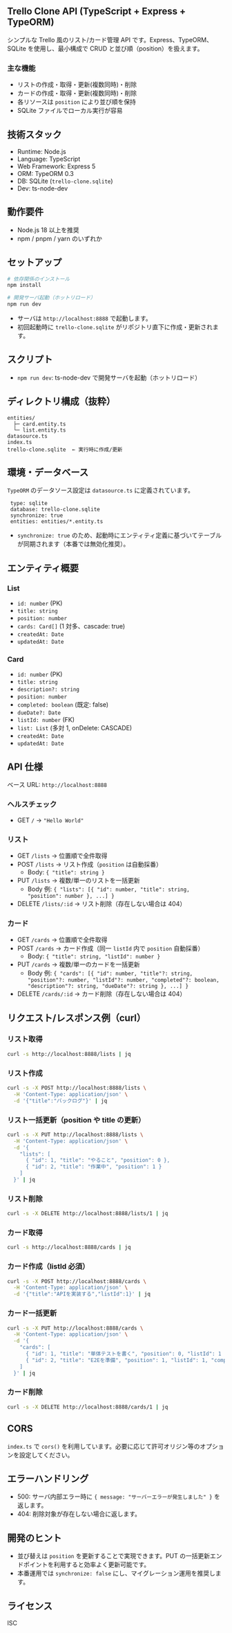 ## Trello Clone API (TypeScript + Express + TypeORM)

シンプルな Trello 風のリスト/カード管理 API です。Express、TypeORM、SQLite を使用し、最小構成で CRUD と並び順（position）を扱えます。

### 主な機能

- リストの作成・取得・更新(複数同時)・削除
- カードの作成・取得・更新(複数同時)・削除
- 各リソースは `position` により並び順を保持
- SQLite ファイルでローカル実行が容易

## 技術スタック

- Runtime: Node.js
- Language: TypeScript
- Web Framework: Express 5
- ORM: TypeORM 0.3
- DB: SQLite (`trello-clone.sqlite`)
- Dev: ts-node-dev

## 動作要件

- Node.js 18 以上を推奨
- npm / pnpm / yarn のいずれか

## セットアップ

```bash
# 依存関係のインストール
npm install

# 開発サーバ起動（ホットリロード）
npm run dev
```

- サーバは `http://localhost:8888` で起動します。
- 初回起動時に `trello-clone.sqlite` がリポジトリ直下に作成・更新されます。

## スクリプト

- `npm run dev`: ts-node-dev で開発サーバを起動（ホットリロード）

## ディレクトリ構成（抜粋）

```
entities/
  ├─ card.entity.ts
  └─ list.entity.ts
datasource.ts
index.ts
trello-clone.sqlite  ← 実行時に作成/更新
```

## 環境・データベース

`TypeORM` のデータソース設定は `datasource.ts` に定義されています。

```
 type: sqlite
 database: trello-clone.sqlite
 synchronize: true
 entities: entities/*.entity.ts
```

- `synchronize: true` のため、起動時にエンティティ定義に基づいてテーブルが同期されます（本番では無効化推奨）。

## エンティティ概要

### List

- `id: number` (PK)
- `title: string`
- `position: number`
- `cards: Card[]` (1 対多、cascade: true)
- `createdAt: Date`
- `updatedAt: Date`

### Card

- `id: number` (PK)
- `title: string`
- `description?: string`
- `position: number`
- `completed: boolean` (既定: false)
- `dueDate?: Date`
- `listId: number` (FK)
- `list: List` (多対 1, onDelete: CASCADE)
- `createdAt: Date`
- `updatedAt: Date`

## API 仕様

ベース URL: `http://localhost:8888`

### ヘルスチェック

- GET `/` → `"Hello World"`

### リスト

- GET `/lists` → 位置順で全件取得
- POST `/lists` → リスト作成（`position` は自動採番）
  - Body: `{ "title": string }`
- PUT `/lists` → 複数/単一のリストを一括更新
  - Body 例: `{ "lists": [{ "id": number, "title": string, "position": number }, ...] }`
- DELETE `/lists/:id` → リスト削除（存在しない場合は 404）

### カード

- GET `/cards` → 位置順で全件取得
- POST `/cards` → カード作成（同一 `listId` 内で `position` 自動採番）
  - Body: `{ "title": string, "listId": number }`
- PUT `/cards` → 複数/単一のカードを一括更新
  - Body 例: `{ "cards": [{ "id": number, "title"?: string, "position"?: number, "listId"?: number, "completed"?: boolean, "description"?: string, "dueDate"?: string }, ...] }`
- DELETE `/cards/:id` → カード削除（存在しない場合は 404）

## リクエスト/レスポンス例（curl）

### リスト取得

```bash
curl -s http://localhost:8888/lists | jq
```

### リスト作成

```bash
curl -s -X POST http://localhost:8888/lists \
  -H 'Content-Type: application/json' \
  -d '{"title":"バックログ"}' | jq
```

### リスト一括更新（position や title の更新）

```bash
curl -s -X PUT http://localhost:8888/lists \
  -H 'Content-Type: application/json' \
  -d '{
    "lists": [
      { "id": 1, "title": "やること", "position": 0 },
      { "id": 2, "title": "作業中", "position": 1 }
    ]
  }' | jq
```

### リスト削除

```bash
curl -s -X DELETE http://localhost:8888/lists/1 | jq
```

### カード取得

```bash
curl -s http://localhost:8888/cards | jq
```

### カード作成（listId 必須）

```bash
curl -s -X POST http://localhost:8888/cards \
  -H 'Content-Type: application/json' \
  -d '{"title":"APIを実装する","listId":1}' | jq
```

### カード一括更新

```bash
curl -s -X PUT http://localhost:8888/cards \
  -H 'Content-Type: application/json' \
  -d '{
    "cards": [
      { "id": 1, "title": "単体テストを書く", "position": 0, "listId": 1 },
      { "id": 2, "title": "E2Eを準備", "position": 1, "listId": 1, "completed": true }
    ]
  }' | jq
```

### カード削除

```bash
curl -s -X DELETE http://localhost:8888/cards/1 | jq
```

## CORS

`index.ts` で `cors()` を利用しています。必要に応じて許可オリジン等のオプションを設定してください。

## エラーハンドリング

- 500: サーバ内部エラー時に `{ message: "サーバーエラーが発生しました" }` を返します。
- 404: 削除対象が存在しない場合に返します。

## 開発のヒント

- 並び替えは `position` を更新することで実現できます。PUT の一括更新エンドポイントを利用すると効率よく更新可能です。
- 本番運用では `synchronize: false` にし、マイグレーション運用を推奨します。

## ライセンス

ISC
